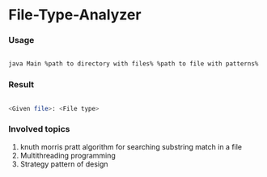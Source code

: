 # File-Type-Analyzer

### Usage

```bash

java Main %path to directory with files% %path to file with patterns%

```

### Result

``` bash

<Given file>: <File type>

```

### Involved topics

1. knuth morris pratt algorithm for searching substring match in a file
2. Multithreading programming
3. Strategy pattern of design
